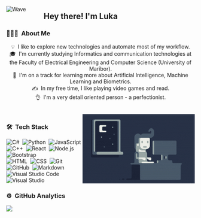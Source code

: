 <img alt="Wave" src="https://media4.giphy.com/media/3oKIPsx2VAYAgEHC12/200.gif" width='100' align="left"/><h2>Hey there! I'm Luka</h2>

<!-- ## 👋 &nbsp;Hey there! I'm Luka -->

### 👨🏻‍💻 &nbsp;About Me
<p align="center">
💡 &nbsp;I like to explore new technologies and automate most of my workflow.<br/>
🎓 &nbsp;I'm currently studying Informatics and communication technologies at the Faculty of Electrical Engineering and Computer Science (University of Maribor).<br/>
🌱 &nbsp;I'm on a track for learning more about Artificial Intelligence, Machine Learning and Biometrics.<br/>
✍️ &nbsp;In my free time, I like playing video games and read.<br/>
👌 &nbsp;I'm a very detail oriented person - a perfectionist.
</p>
<br/>
<img alt="Night Coding" src="https://raw.githubusercontent.com/AVS1508/AVS1508/master/assets/Night-Coding.gif" align="right"/>

### 🛠 &nbsp;Tech Stack

![C#](https://img.shields.io/badge/-C%23-05122A?style=flat&logo=C#&logoColor=239120)&nbsp;
![Python](https://img.shields.io/badge/-Python-05122A?style=flat&logo=python)&nbsp;
![JavaScript](https://img.shields.io/badge/-JavaScript-05122A?style=flat&logo=javascript)&nbsp;
![C++](https://img.shields.io/badge/-C++-05122A?style=flat&logo=C%2B%2B&logoColor=00599C)&nbsp;
![React](https://img.shields.io/badge/-React-05122A?style=flat&logo=react)&nbsp;
![Node.js](https://img.shields.io/badge/-Node.js-05122A?style=flat&logo=node.js)&nbsp;
![Bootstrap](https://img.shields.io/badge/-Bootstrap-05122A?style=flat&logo=bootstrap&logoColor=563D7C)\
![HTML](https://img.shields.io/badge/-HTML-05122A?style=flat&logo=HTML5)&nbsp;
![CSS](https://img.shields.io/badge/-CSS-05122A?style=flat&logo=CSS3&logoColor=1572B6)&nbsp;
![Git](https://img.shields.io/badge/-Git-05122A?style=flat&logo=git)&nbsp;
![GitHub](https://img.shields.io/badge/-GitHub-05122A?style=flat&logo=github)&nbsp;
![Markdown](https://img.shields.io/badge/-Markdown-05122A?style=flat&logo=markdown)\
![Visual Studio Code](https://img.shields.io/badge/-Visual%20Studio%20Code-05122A?style=flat&logo=visual-studio-code&logoColor=007ACC)&nbsp;
![Visual Studio](https://img.shields.io/badge/-Visual%20Studio-05122A?style=flat&logo=visual-studio&logoColor=007ACC)&nbsp;
<br />
### ⚙️ &nbsp;GitHub Analytics

<p align="left">
<a href="https://github.com/Quiirex">
  <img height="180em" src="https://github-readme-stats-eight-theta.vercel.app/api?username=Quiirex&show_icons=true&theme=algolia&include_all_commits=true&count_private=true"/>
</a>
</p>

